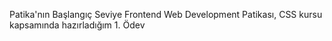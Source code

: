 Patika'nın Başlangıç Seviye Frontend Web Development Patikası, CSS kursu kapsamında hazırladığım 1. Ödev 